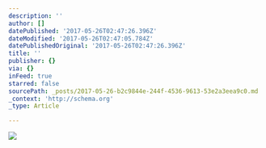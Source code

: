```yaml
---
description: ''
author: []
datePublished: '2017-05-26T02:47:26.396Z'
dateModified: '2017-05-26T02:47:05.784Z'
datePublishedOriginal: '2017-05-26T02:47:26.396Z'
title: ''
publisher: {}
via: {}
inFeed: true
starred: false
sourcePath: _posts/2017-05-26-b2c9844e-244f-4536-9613-53e2a3eea9c0.md
_context: 'http://schema.org'
_type: Article

---
```

![](https://the-grid-user-content.s3-us-west-2.amazonaws.com/68dbc762-81a8-45f5-b036-2c2c9cf7e48a.jpg)